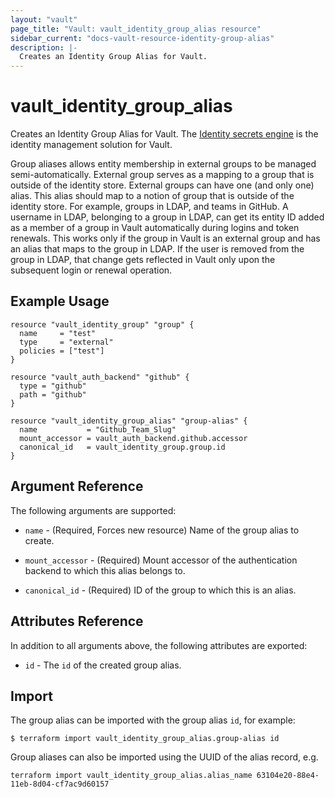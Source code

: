 ```yaml
---
layout: "vault"
page_title: "Vault: vault_identity_group_alias resource"
sidebar_current: "docs-vault-resource-identity-group-alias"
description: |-
  Creates an Identity Group Alias for Vault.
---
```


# vault\_identity\_group\_alias

Creates an Identity Group Alias for Vault. The [Identity secrets engine](https://www.vaultproject.io/docs/secrets/identity/index.html) is the identity management solution for Vault.

Group aliases allows entity membership in external groups to be managed semi-automatically. External group serves as a mapping to a group that is outside of the identity store. External groups can have one (and only one) alias. This alias should map to a notion of group that is outside of the identity store. For example, groups in LDAP, and teams in GitHub. A username in LDAP, belonging to a group in LDAP, can get its entity ID added as a member of a group in Vault automatically during logins and token renewals. This works only if the group in Vault is an external group and has an alias that maps to the group in LDAP. If the user is removed from the group in LDAP, that change gets reflected in Vault only upon the subsequent login or renewal operation.

## Example Usage

```hcl
resource "vault_identity_group" "group" {
  name     = "test"
  type     = "external"
  policies = ["test"]
}

resource "vault_auth_backend" "github" {
  type = "github"
  path = "github"
}

resource "vault_identity_group_alias" "group-alias" {
  name           = "Github_Team_Slug"
  mount_accessor = vault_auth_backend.github.accessor
  canonical_id   = vault_identity_group.group.id
}
```

## Argument Reference

The following arguments are supported:

* `name` - (Required, Forces new resource) Name of the group alias to create.

* `mount_accessor` - (Required) Mount accessor of the authentication backend to which this alias belongs to.

* `canonical_id` - (Required) ID of the group to which this is an alias.

## Attributes Reference

In addition to all arguments above, the following attributes are exported:

* `id` - The `id` of the created group alias.

## Import

The group alias can be imported with the group alias `id`, for example:

```shell
$ terraform import vault_identity_group_alias.group-alias id
```

Group aliases can also be imported using the UUID of the alias record, e.g.

```shell
terraform import vault_identity_group_alias.alias_name 63104e20-88e4-11eb-8d04-cf7ac9d60157
```